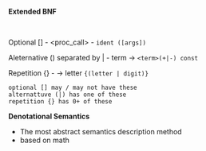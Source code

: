 **Extended BNF**

<br />

Optional []
	 - <proc_call> - `ident ([args])`
	
Aleternative () separated by |
	- term -> `<term>(+|-) const`
		
Repetition {}
	- <ident> -> letter `{(letter | digit)}`

	optional [] may / may not have these
	alternattuve (|) has one of these
	repetition {} has 0+ of these
	
**Denotational Semantics**

- The most abstract semantics description method
- based on math